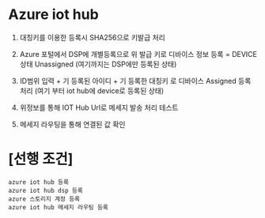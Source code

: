 # Azure iot hub

1. 대칭키를 이용한 등록시 SHA256으로 키발급 처리

2. Azure 포털에서 DSP에 개별등록으로 위 발급 키로 디바이스 정보 등록 = DEVICE 상태 Unassigned 
(여기까지는 DSP에만 등록된 상태)

3. ID범위 입력 + 기 등록된 아이디 + 기 등록한 대칭키 로 디바이스 Assigned 등록 처리
(여기 부터 iot hub에 device로 등록된 상태)

4. 위정보를 통해 IOT Hub Url로 메세지 발송 처리 테스트

5. 메세지 라우팅을 통해 연결된 값 확인

# [선행 조건]
```
azure iot hub 등록
azure iot hub dsp 등록
azure 스토리지 계정 등록
azure iot hub 메세지 라우팅 등록
```



